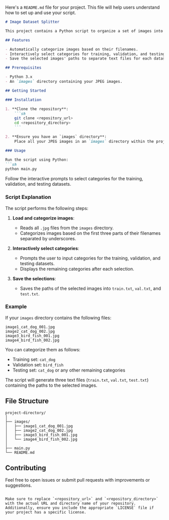 Here's a `README.md` file for your project. This file will help users understand how to set up and use your script.

```markdown
# Image Dataset Splitter

This project contains a Python script to organize a set of images into training, validation, and testing datasets. The images are categorized based on their filenames, and users can interactively select categories for each dataset.

## Features

- Automatically categorize images based on their filenames.
- Interactively select categories for training, validation, and testing datasets.
- Save the selected images' paths to separate text files for each dataset.

## Prerequisites

- Python 3.x
- An `images` directory containing your JPEG images.

## Getting Started

### Installation

1. **Clone the repository**:
    ```sh
    git clone <repository_url>
    cd <repository_directory>
    ```

2. **Ensure you have an `images` directory**:
    Place all your JPEG images in an `images` directory within the project folder.

### Usage

Run the script using Python:
```sh
python main.py
```

Follow the interactive prompts to select categories for the training, validation, and testing datasets.

### Script Explanation

The script performs the following steps:

1. **Load and categorize images**:
    - Reads all `.jpg` files from the `images` directory.
    - Categorizes images based on the first three parts of their filenames separated by underscores.

2. **Interactively select categories**:
    - Prompts the user to input categories for the training, validation, and testing datasets.
    - Displays the remaining categories after each selection.

3. **Save the selections**:
    - Saves the paths of the selected images into `train.txt`, `val.txt`, and `test.txt`.

### Example

If your `images` directory contains the following files:
```
image1_cat_dog_001.jpg
image2_cat_dog_002.jpg
image3_bird_fish_001.jpg
image4_bird_fish_002.jpg
```

You can categorize them as follows:
- Training set: `cat_dog`
- Validation set: `bird_fish`
- Testing set: `cat_dog` or any other remaining categories

The script will generate three text files (`train.txt`, `val.txt`, `test.txt`) containing the paths to the selected images.

## File Structure

```
project-directory/
│
├── images/
│   ├── image1_cat_dog_001.jpg
│   ├── image2_cat_dog_002.jpg
│   ├── image3_bird_fish_001.jpg
│   └── image4_bird_fish_002.jpg
│
├── main.py
└── README.md
```

## Contributing

Feel free to open issues or submit pull requests with improvements or suggestions.
```

Make sure to replace `<repository_url>` and `<repository_directory>` with the actual URL and directory name of your repository. Additionally, ensure you include the appropriate `LICENSE` file if your project has a specific license.
